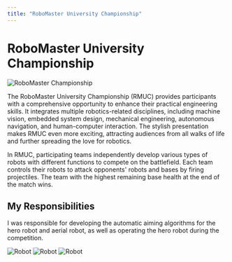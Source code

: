 ```yaml
---
title: "RoboMaster University Championship"
---
```


# RoboMaster University Championship

![RoboMaster Championship](/og/rmaw.jpg)

The RoboMaster University Championship (RMUC) provides participants with a comprehensive opportunity to enhance their practical engineering skills. It integrates multiple robotics-related disciplines, including machine vision, embedded system design, mechanical engineering, autonomous navigation, and human-computer interaction. The stylish presentation makes RMUC even more exciting, attracting audiences from all walks of life and further spreading the love for robotics.

In RMUC, participating teams independently develop various types of robots with different functions to compete on the battlefield. Each team controls their robots to attack opponents' robots and bases by firing projectiles. The team with the highest remaining base health at the end of the match wins.

## My Responsibilities

I was responsible for developing the automatic aiming algorithms for the hero robot and aerial robot, as well as operating the hero robot during the competition.

![Robot](/og/robomaster1.png)
![Robot](/og/robomaster2.jpg)
![Robot](/og/robomaster3.png)
